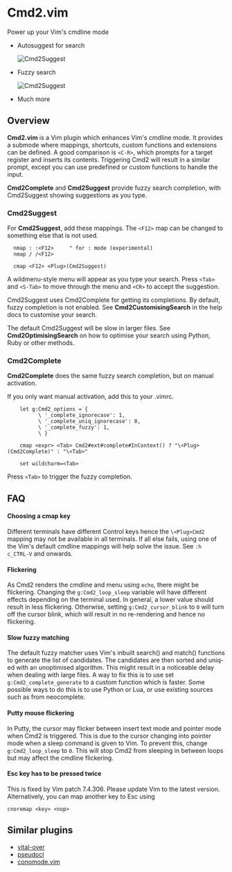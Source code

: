 # Cmd2.vim
Power up your Vim's cmdline mode

* Autosuggest for search

  ![Cmd2Suggest](http://i.imgur.com/HVj8ko1.gif)

* Fuzzy search

  ![Cmd2Suggest](http://i.imgur.com/5hLHASu.gif)

* Much more

## Overview

**Cmd2.vim** is a Vim plugin which enhances Vim's cmdline mode. It provides a submode where mappings, shortcuts, custom functions and extensions can be defined. A good comparison is `<C-R>`, which prompts for a target register and inserts its contents. Triggering Cmd2 will result in a similar prompt, except you can use predefined or custom functions to handle the input.

**Cmd2Complete** and **Cmd2Suggest** provide fuzzy search completion, with Cmd2Suggest showing suggestions as you type.

### Cmd2Suggest

For **Cmd2Suggest**, add these mappings. The `<F12>` map can be changed to something else that is not used.

``` vim
  nmap : :<F12>     " for : mode (experimental)
  nmap / /<F12>

  cmap <F12> <Plug>(Cmd2Suggest)
```
A wildmenu-style menu will appear as you type your search. Press `<Tab>` and `<S-Tab>` to move through the menu and `<CR>` to accept the suggestion.

Cmd2Suggest uses Cmd2Complete for getting its completions. By default, fuzzy completion is not enabled. See **Cmd2CustomisingSearch** in the help docs to customise your search.

The default Cmd2Suggest will be slow in larger files. See **Cmd2OptimisingSearch** on how to optimise your search using Python, Ruby or other methods.

### Cmd2Complete

**Cmd2Complete** does the same fuzzy search completion, but on manual activation.

If you only want manual activation, add this to your .vimrc.
``` vim
    let g:Cmd2_options = {
          \ '_complete_ignorecase': 1,
          \ '_complete_uniq_ignorecase': 0,
          \ '_complete_fuzzy': 1,
          \ }

    cmap <expr> <Tab> Cmd2#ext#complete#InContext() ? "\<Plug>(Cmd2Complete)" : "\<Tab>"

    set wildcharm=<Tab>
```

Press `<Tab>` to trigger the fuzzy completion.

## FAQ

#### Choosing a cmap key

  Different terminals have different Control keys hence the `\<Plug>Cmd2` mapping may not be available in all terminals. If all else fails, using one of the Vim's default cmdline mappings will help solve the issue. See `:h c_CTRL-V` and onwards.

#### Flickering

  As Cmd2 renders the cmdline and menu using `echo`, there might be flickering. Changing the `g:Cmd2_loop_sleep` variable will have different effects depending on the terminal used. In general, a lower value should result in less flickering. Otherwise, setting `g:Cmd2_cursor_blink` to `0` will turn off the cursor blink, which will result in no re-rendering and hence no flickering.

#### Slow fuzzy matching

  The default fuzzy matcher uses Vim's inbuilt search() and match() functions to generate the list of candidates. The candidates are then sorted and uniq-ed with an unoptimised algorithm. This might result in a noticeable delay when dealing with large files. A way to fix this is to use set `g:Cmd2_complete_generate` to a custom function which is faster. Some possible ways to do this is to use Python or Lua, or use existing sources such as from neocomplete.

#### Putty mouse flickering

  In Putty, the cursor may flicker between insert text mode and pointer mode when Cmd2 is triggered. This is due to the cursor changing into pointer mode when a sleep command is given to Vim. To prevent this, change `g:Cmd2_loop_sleep` to `0`. This will stop Cmd2 from sleeping in between loops but may affect the cmdline flickering.

#### Esc key has to be pressed twice

  This is fixed by Vim patch 7.4.306. Please update Vim to the latest version. Alternatively, you can map another key to Esc using

  ``` vim
  cnoremap <key> <nop>
  ```

## Similar plugins

* [vital-over](https://github.com/osyo-manga/vital-over)
* [pseudocl](https://github.com/junegunn/vim-pseudocl)
* [conomode.vim](http://www.vim.org/scripts/script.php?script_id=2388)


















